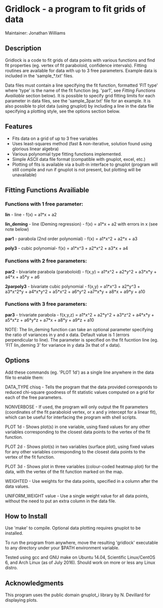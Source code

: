 # **Gridlock** - a program to fit grids of data

Maintainer: Jonathan Williams


## Description

Gridlock is a code to fit grids of data points with various functions and find fit properties (eg. vertex of fit paraboloid, confidence intervals).  Fitting routines are available for data with up to 3 free parameters.  Example data is included in the 'sample\_\*.txt' files.

Data files must contain a line specifying the fit function, formatted 'FIT type' where 'type' is the name of the fit function (eg. 'par1', see *Fitting Functions Availiable* section below).  It is possible to specify grid fitting limits for each parameter in data files, see the 'sample_3par.txt' file for an example.  It is also possible to plot data (using gnuplot) by including a line in the data file specifying a plotting style, see the options section below.


## Features

* Fits data on a grid of up to 3 free variables
* Uses least-squares method (fast & non-iterative, solution found using glorious linear algebra)
* Various polynomial type fitting functions implemented.
* Simple ASCII data file format (compatible with gnuplot, excel, etc.)
* Plotting of fits is available via a built-in interface to gnuplot (program will still compile and run if gnuplot is not present, but plotting will be unavailable)


## Fitting Functions Availiable

### Functions with 1 free parameter:

**lin** - line - f(x) = a1\*x + a2

**lin_deming** - line (Deming regression) - f(x) = a1\*x + a2 with errors in x (see note below) 

**par1** - parabola (2nd order polynomial) - f(x) = a1\*x^2 + a2\*x + a3

**poly3** - cubic polynomial- f(x) = a1\*x^3 + a2\*x^2 + a3\*x + a4


### Functions with 2 free parameters:

**par2** - bivariate parabola (paraboloid) - f(x,y) = a1\*x^2 + a2\*y^2 + a3\*x\*y + a4\*x + a5\*y + a6

**2parpoly3** - bivariate cubic polynomial - f(x,y) = a1\*x^3 + a2\*y^3 + a3\*x^2\*y + a4\*x\*y^2 + a5\*x^2 + a6\*y^2 +a7\*x\*y + a8\*x + a9\*y + a10

### Functions with 3 free parameters:

**par3** - trivariate parabola - f(x,y,z) = a1\*x^2 + a2\*y^2 + a3\*z^2 + a4\*x\*y + a5\*x\*z + a6\*y\*z + a7\*x + a8\*y + a9\*z + a10

NOTE: The lin\_deming function can take an optional parameter specifying the ratio of variances in y and x data.  Default value is 1 (errors perpendicular to line).  The parameter is specified on the fit fucntion line (eg. 'FIT lin\_deming 3' for variance in y data 3x that of x data). 


## Options

Add these commands (eg. 'PLOT 1d') as a single line anywhere in the data file to enable them:

DATA_TYPE chisq - Tells the program that the data provided corresponds to reduced chi-square goodness of fit statistic values computed on a grid for each of the free parameters.

NONVERBOSE - If used, the program will only output the fit parameters (coordinates of the fit paraboloid vertex, or x and y intercept for a linear fit), which can be useful for interfacing the program with shell scripts.

PLOT 1d - Shows plot(s) in one variable, using fixed values for any other variables corresponding to the closest data points to the vertex of the fit function.

PLOT 2d - Shows plot(s) in two variables (surface plot), using fixed values for any other variables corresponding to the closest data points to the vertex of the fit function.

PLOT 3d - Shows plot in three variables (colour-coded heatmap plot) for the data, with the vertex of the fit function marked on the map.

WEIGHTED - Use weights for the data points, specified in a column after the data values.

UNIFORM_WEIGHT value - Use a single weight value for all data points, without the need to put an extra column in the data file. 


## How to Install

Use 'make' to compile.  Optional data plotting requires gnuplot to be installed.

To run the program from anywhere, move the resulting 'gridlock' executable to any directory under your $PATH environment variable.

Tested using gcc and GNU make on Ubuntu 14.04, Scientific Linux/CentOS 6, and Arch Linux (as of July 2016).  Should work on more or less any Linux distro.


## Acknowledgments

This program uses the public domain gnuplot_i library by N. Devillard for displaying plots.
